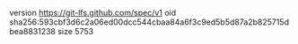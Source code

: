 version https://git-lfs.github.com/spec/v1
oid sha256:593cbf3d6c2a06ed00dcc544cbaa84a6f3c9ed5b5d87a2b825715dbea8831238
size 5753
